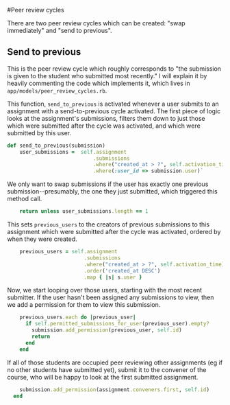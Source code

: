 #Peer review cycles

There are two peer review cycles which can be created: "swap immediately" and "send to previous".

## Send to previous

This is the peer review cycle which roughly corresponds to "the submission is given to the student who submitted most recently." I will explain it by heavily commenting the code which implements it, which lives in `app/models/peer_review_cycles.rb`.

This function, `send_to_previous` is activated whenever a user submits to an assignment with a send-to-previous cycle activated. The first piece of logic looks at the assignment's submissions, filters them down to just those which were submitted after the cycle was activated, and which were submitted by this user.

```ruby
def send_to_previous(submission)
    user_submissions =  self.assignment
                            .submissions
                            .where("created_at > ?", self.activation_time)
                            .where(:user_id => submission.user)`
```

We only want to swap submissions if the user has exactly one previous submission--presumably, the one they just submitted, which triggered this method call.

```ruby
    return unless user_submissions.length == 1
```

This sets `previous_users` to the creators of previous submissions to this assignment which were submitted after the cycle was activated, ordered by when they were created.

```ruby
    previous_users = self.assignment
                         .submissions
                         .where("created_at > ?", self.activation_time)
                         .order('created_at DESC')
                         .map { |s| s.user }
```

Now, we start looping over those users, starting with the most recent submitter. If the user hasn't been assigned any submissions to view, then we add a permission for them to view this submission.

```ruby
    previous_users.each do |previous_user|
      if self.permitted_submissions_for_user(previous_user).empty?
        submission.add_permission(previous_user, self.id)
        return
      end
    end
```

If all of those students are occupied peer reviewing other assignments (eg if no other students have submitted yet), submit it to the convener of the course, who will be happy to look at the first submitted assignment.

```ruby
    submission.add_permission(assignment.conveners.first, self.id)
  end
```

